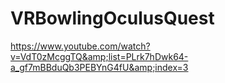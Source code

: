 # VRBowlingOculusQuest
https://www.youtube.com/watch?v=VdT0zMcggTQ&amp;list=PLrk7hDwk64-a_gf7mBBduQb3PEBYnG4fU&amp;index=3
